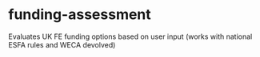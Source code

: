 # funding-assessment
Evaluates UK FE funding options based on user input (works with national ESFA rules and WECA devolved)

